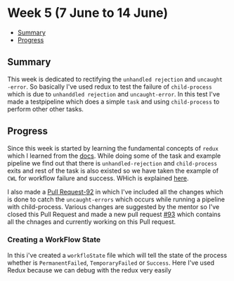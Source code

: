 # Week 5 (7 June to 14 June)


- [Summary](#summary)
- [Progress](#progress)



 ## Summary
 
 This week is dedicated to rectifying the `unhandled rejection` and `uncaught -error`. So basically I've used redux to test
 the failure of `child-process` which is due to `unhanddled rejection` and `uncaught-error`. In this test I've made a testpipeline which does a simple `task` and using `child-process` to perform other other tasks.
 
 
 ## Progress
 
 Since this week is started by learning the fundamental concepts of `redux` which I learned from the [docs](https://redux.js.org/basics).
 While doing some of the task and example pipeline we find out that there is `unhandled-rejection` and `child-process` exits
 and rest of the task is also existed so we have taken the example of `CWL` for workflow failure and success. WHich is
 explained [here](https://www.commonwl.org/v1.0/Workflow.html#Workflow).
 
 I also made a [Pull Request-92](https://github.com/bionode/bionode-watermill/pull/91) in which I've included all the changes 
 which is done to catch the `uncaught-errors` which occurs while running a pipeline with child-process. Various changes are
 suggested by the mentor so I've closed this Pull Request and made a new pull request [#93](https://github.com/bionode/bionode-watermill/pull/93)
 which contains all the chnages and currently working on this Pull request.
 
### Creating a WorkFlow State

In this i've created a `workfloState` file which will tell the state of the process whether is `PermanentFailed`,
`TemporaryFailed` or `Success`. Here I've used Redux because we can debug with the redux very easily 
